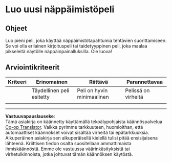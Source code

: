 <!--
CO_OP_TRANSLATOR_METADATA:
{
  "original_hash": "de5384c118e15e4d1d0eaa00fc01b112",
  "translation_date": "2025-08-27T21:10:05+00:00",
  "source_file": "4-typing-game/typing-game/assignment.md",
  "language_code": "fi"
}
-->
# Luo uusi näppäimistöpeli

## Ohjeet

Luo pieni peli, joka käyttää näppäimistötapahtumia tehtävien suorittamiseen. Se voi olla erilainen kirjoituspeli tai taidetyyppinen peli, joka maalaa pikseleitä näytölle näppäinpainalluksilla. Ole luova!

## Arviointikriteerit

| Kriteeri | Erinomainen             | Riittävä                 | Parannettavaa      |
| -------- | ----------------------- | ------------------------ | ------------------ |
|          | Täydellinen peli esitetty | Peli on hyvin minimaalinen | Pelissä on virheitä |
|          |                         |                          |                    |

---

**Vastuuvapauslauseke**:  
Tämä asiakirja on käännetty käyttämällä tekoälypohjaista käännöspalvelua [Co-op Translator](https://github.com/Azure/co-op-translator). Vaikka pyrimme tarkkuuteen, huomioithan, että automaattiset käännökset voivat sisältää virheitä tai epätarkkuuksia. Alkuperäinen asiakirja sen alkuperäisellä kielellä tulisi pitää ensisijaisena lähteenä. Kriittisen tiedon osalta suositellaan ammattimaista ihmiskäännöstä. Emme ole vastuussa väärinkäsityksistä tai virhetulkinnoista, jotka johtuvat tämän käännöksen käytöstä.